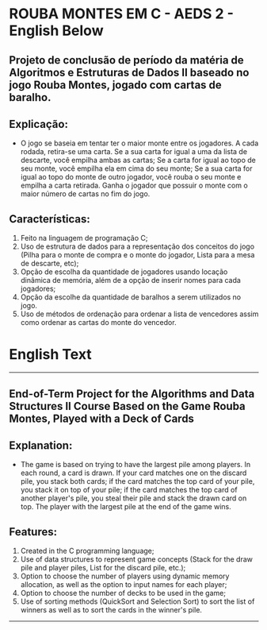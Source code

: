 # ROUBA MONTES EM C - AEDS 2 - English Below



## Projeto de conclusão de período da matéria de Algoritmos e Estruturas de Dados II baseado no jogo Rouba Montes, jogado com cartas de baralho.


## Explicação:
  - O jogo se baseia em tentar ter o maior monte entre os jogadores. A cada rodada, retira-se uma carta. Se a sua carta for igual a uma da lista de descarte, você empilha ambas as cartas; Se a carta for igual ao topo de seu monte, você empilha ela em cima do seu monte; Se a sua carta for igual ao topo do monte de outro jogador, você rouba o seu monte e empilha a carta retirada. Ganha o jogador que possuir o monte com o maior número de cartas no fim do jogo.

## Características:
  1. Feito na linguagem de programação C;
  2. Uso de estrutura de dados para a representação dos conceitos do jogo (Pilha para o monte de compra e o monte do jogador, Lista para a mesa de descarte, etc);
  3. Opção de escolha da quantidade de jogadores usando locação dinâmica de memória, além de a opção de inserir nomes para cada jogadores;
  4. Opção da escolhe da quantidade de baralhos a serem utilizados no jogo.
  5. Uso de métodos de ordenação para ordenar a lista de vencedores assim como ordenar as cartas do monte do vencedor.


# English Text
---

## End-of-Term Project for the Algorithms and Data Structures II Course Based on the Game Rouba Montes, Played with a Deck of Cards

## Explanation:
  - The game is based on trying to have the largest pile among players. In each round, a card is drawn. If your card matches one on the discard pile, you stack both cards; if the card matches the top card of your pile, you stack it on top of your pile; if the card matches the top card of another player's pile, you steal their pile and stack the drawn card on top. The player with the largest pile at the end of the game wins.

## Features:
  1. Created in the C programming language;
  2. Use of data structures to represent game concepts (Stack for the draw pile and player piles, List for the discard pile, etc.);
  3. Option to choose the number of players using dynamic memory allocation, as well as the option to input names for each player;
  4. Option to choose the number of decks to be used in the game;
  5. Use of sorting methods (QuickSort and Selection Sort) to sort the list of winners as well as to sort the cards in the winner's pile.

---

